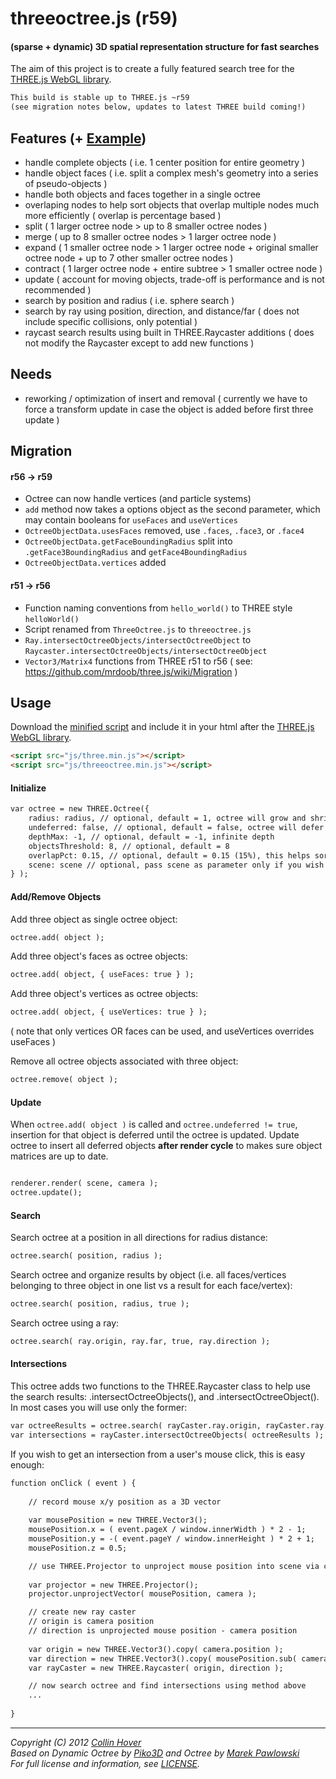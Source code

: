 ﻿threeoctree.js (r59)
========

#### (sparse + dynamic) 3D spatial representation structure for fast searches ####

The aim of this project is to create a fully featured search tree for the [THREE.js WebGL library](http://mrdoob.github.com/three.js/).   
  
```html
This build is stable up to THREE.js ~r59 
(see migration notes below, updates to latest THREE build coming!)  
```
  
## Features (+ [Example](http://collinhover.github.com/threeoctree))

* handle complete objects ( i.e. 1 center position for entire geometry )
* handle object faces ( i.e. split a complex mesh's geometry into a series of pseudo-objects )
* handle both objects and faces together in a single octree
* overlaping nodes to help sort objects that overlap multiple nodes much more efficiently ( overlap is percentage based )
* split ( 1 larger octree node > up to 8 smaller octree nodes )
* merge ( up to 8 smaller octree nodes > 1 larger octree node )
* expand ( 1 smaller octree node > 1 larger octree node + original smaller octree node + up to 7 other smaller octree nodes ) 
* contract ( 1 larger octree node + entire subtree > 1 smaller octree node )
* update ( account for moving objects, trade-off is performance and is not recommended )
* search by position and radius ( i.e. sphere search )
* search by ray using position, direction, and distance/far ( does not include specific collisions, only potential )
* raycast search results using built in THREE.Raycaster additions ( does not modify the Raycaster except to add new functions )
    
## Needs

* reworking / optimization of insert and removal ( currently we have to force a transform update in case the object is added before first three update )

## Migration  
#### r56 → r59  
- Octree can now handle vertices (and particle systems)  
- `add` method now takes a options object as the second parameter, which may contain booleans for `useFaces` and `useVertices`  
- `OctreeObjectData.usesFaces` removed, use `.faces`, `.face3`, or `.face4`  
- `OctreeObjectData.getFaceBoundingRadius` split into `.getFace3BoundingRadius` and `getFace4BoundingRadius` 
- `OctreeObjectData.vertices` added  
#### r51 → r56  
- Function naming conventions from `hello_world()` to THREE style `helloWorld()`  
- Script renamed from `ThreeOctree.js` to `threeoctree.js`  
- `Ray.intersectOctreeObjects/intersectOctreeObject` to `Raycaster.intersectOctreeObjects/intersectOctreeObject`  
- `Vector3/Matrix4` functions from THREE r51 to r56 ( see: https://github.com/mrdoob/three.js/wiki/Migration )  
  
## Usage

Download the [minified script](https://github.com/collinhover/threeoctree/blob/master/threeoctree.min.js) and include it in your html after the [THREE.js WebGL library](http://mrdoob.github.com/three.js/).

```html
<script src="js/three.min.js"></script>
<script src="js/threeoctree.min.js"></script>
```

#### Initialize

```html
var octree = new THREE.Octree({
	radius: radius, // optional, default = 1, octree will grow and shrink as needed
	undeferred: false, // optional, default = false, octree will defer insertion until you call octree.update();
	depthMax: -1, // optional, default = -1, infinite depth
	objectsThreshold: 8, // optional, default = 8
	overlapPct: 0.15, // optional, default = 0.15 (15%), this helps sort objects that overlap nodes
	scene: scene // optional, pass scene as parameter only if you wish to visualize octree
} );
```

#### Add/Remove Objects

Add three object as single octree object:  
  
```html
octree.add( object );
```
  
Add three object's faces as octree objects:  
  
```html
octree.add( object, { useFaces: true } );
```
  
Add three object's vertices as octree objects:  
  
```html
octree.add( object, { useVertices: true } );
```
( note that only vertices OR faces can be used, and useVertices overrides useFaces )  

Remove all octree objects associated with three object:  
  
```html
octree.remove( object );
```

#### Update
  
When `octree.add( object )` is called and `octree.undeferred != true`, insertion for that object is deferred until the octree is updated. Update octree to insert all deferred objects **after render cycle** to makes sure object matrices are up to date.  
```html

renderer.render( scene, camera );
octree.update();
```
  
#### Search

Search octree at a position in all directions for radius distance:  
  
```html
octree.search( position, radius );
```

Search octree and organize results by object (i.e. all faces/vertices belonging to three object in one list vs a result for each face/vertex):  
  
```html
octree.search( position, radius, true );
```

Search octree using a ray:  
  
```html
octree.search( ray.origin, ray.far, true, ray.direction );
```

#### Intersections

This octree adds two functions to the THREE.Raycaster class to help use the search results: .intersectOctreeObjects(), and .intersectOctreeObject(). In most cases you will use only the former:  
  
```html
var octreeResults = octree.search( rayCaster.ray.origin, rayCaster.ray.far, true, rayCaster.ray.direction )
var intersections = rayCaster.intersectOctreeObjects( octreeResults );
```

If you wish to get an intersection from a user's mouse click, this is easy enough:

```html
function onClick ( event ) {
	
	// record mouse x/y position as a 3D vector
	
	var mousePosition = new THREE.Vector3();
	mousePosition.x = ( event.pageX / window.innerWidth ) * 2 - 1;
	mousePosition.y = -( event.pageY / window.innerHeight ) * 2 + 1;
	mousePosition.z = 0.5;

	// use THREE.Projector to unproject mouse position into scene via camera
	
	var projector = new THREE.Projector();
	projector.unprojectVector( mousePosition, camera );

	// create new ray caster
	// origin is camera position
	// direction is unprojected mouse position - camera position
	
	var origin = new THREE.Vector3().copy( camera.position );
	var direction = new THREE.Vector3().copy( mousePosition.sub( camera.position ) ).normalize();
	var rayCaster = new THREE.Raycaster( origin, direction );

	// now search octree and find intersections using method above
	...
	
}
```

---
  
*Copyright (C) 2012 [Collin Hover](http://collinhover.com/)*  
*Based on Dynamic Octree by [Piko3D](http://www.piko3d.com/) and Octree by [Marek Pawlowski](pawlowski.it)*  
*For full license and information, see [LICENSE](https://collinhover.github.com/threeoctree/LICENSE).*   